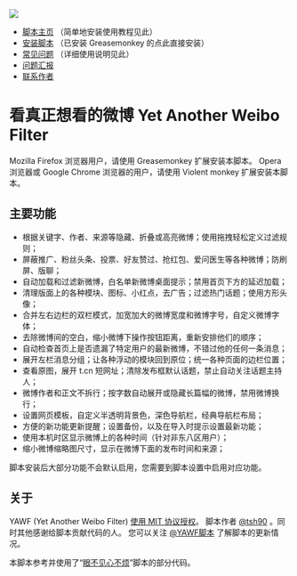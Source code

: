 <img src="https://tiansh.github.io/yawf/img/yawf.png" />

* [脚本主页] （简单地安装使用教程见此）
* [安装脚本] （已安装 Greasemonkey 的点此直接安装）
* [常见问题] （详细使用说明见此）
* [问题汇报]
* [联系作者][@tsh90]

# 看真正想看的微博 Yet Another Weibo Filter #


Mozilla Firefox 浏览器用户，请使用 Greasemonkey 扩展安装本脚本。
Opera 浏览器或 Google Chrome 浏览器的用户，请使用 Violent monkey 扩展安装本脚本。

## 主要功能 ##

* 根据关键字、作者、来源等隐藏、折叠或高亮微博；使用拖拽轻松定义过滤规则；
* 屏蔽推广、粉丝头条、投票、好友赞过、抢红包、爱问医生等各种微博；防刷屏、版聊；
* 自动加载和过滤新微博，白名单新微博桌面提示；禁用首页下方的延迟加载；
* 清理版面上的各种模块、图标、小红点，去广告；过滤热门话题；使用方形头像；
* 合并左右边栏的双栏模式，加宽加大的微博宽度和微博字号，自定义微博字体；
* 去除微博间的空白，缩小微博下操作按钮距离，重新安排他们的顺序；
* 自动检查首页上是否遗漏了特定用户的最新微博，不错过他的任何一条消息；
* 展开左栏消息分组；让各种浮动的模块回到原位；统一各种页面的边栏位置；
* 查看原图，展开 t.cn 短网址；清除发布框默认话题，禁止自动关注话题主持人；
* 微博作者和正文不拆行；按字数自动展开或隐藏长篇幅的微博，禁用微博换行；
* 设置网页模板，自定义半透明背景色，深色导航栏，经典导航栏布局；
* 方便的新功能更新提醒；设置备份，以及在导入时提示设置最新功能；
* 使用本机时区显示微博上的各种时间（针对非东八区用户）；
* 缩小微博缩略图尺寸，显示在微博下面的发布时间和来源；

脚本安装后大部分功能不会默认启用，您需要到脚本设置中启用对应功能。

## 关于 ##

YAWF (Yet Another Weibo Filter) [使用 MIT 协议授权][许可协议]。
脚本作者 [@tsh90] 。同时其他感谢给脚本贡献代码的人。 您可以关注 [@YAWF脚本] 了解脚本的更新情况。

本脚本参考并使用了“[眼不见心不烦]”脚本的部分代码。

  [脚本主页]: https://tiansh.github.io/yawf/
  [安装脚本]: https://tiansh.github.io/yawf/Yet_Another_Weibo_Filter.user.js
  [常见问题]: https://github.com/tiansh/yawf/wiki/%E5%B8%B8%E8%A7%81%E9%97%AE%E9%A2%98
  [问题汇报]: https://github.com/tiansh/yawf/issues
  [许可协议]: https://github.com/tiansh/yawf/blob/master/LICENSE.mediawiki 
  [@YAWF脚本]: http://weibo.com/yawfscript
  [@tsh90]: http://weibo.com/tsh90
  [眼不见心不烦]: https://bitbucket.org/salviati/weibo-cleaner

